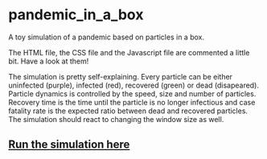 # pandemic_in_a_box
A toy simulation of a pandemic based on particles in a box.

The HTML file, the CSS file and the Javascript file are commented a little bit. Have a look at them!

The simulation is pretty self-explaining. Every particle can be either uninfected (purple), infected (red), recovered (green) or dead (disapeared). Particle dynamics is controlled by the speed, size and number of particles. Recovery time is the time until the particle is no longer infectious and case fatality rate is the expected ratio between dead and recovered particles. The simulation should react to changing the window size as well.

## [Run the simulation here](https://flackner.github.io/pandemic_in_a_box/index.html)
